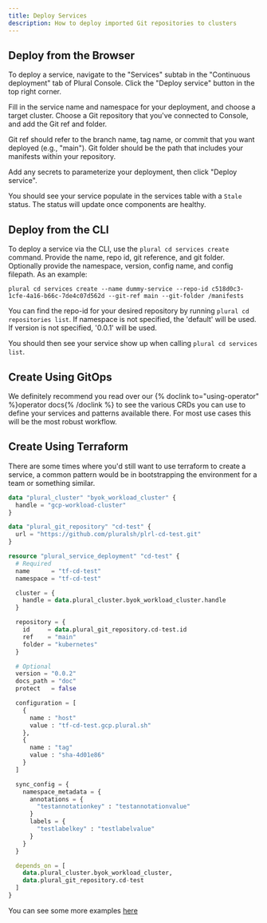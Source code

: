 ```yaml
---
title: Deploy Services
description: How to deploy imported Git repositories to clusters
---
```


## Deploy from the Browser

To deploy a service, navigate to the "Services" subtab in the "Continuous deployment" tab of Plural Console. Click the "Deploy service" button in the top right corner.

Fill in the service name and namespace for your deployment, and choose a target cluster. Choose a Git repository that you've connected to Console, and add the Git ref and folder.

Git ref should refer to the branch name, tag name, or commit that you want deployed (e.g., "main"). Git folder should be the path that includes your manifests within your repository.

Add any secrets to parameterize your deployment, then click "Deploy service".

You should see your service populate in the services table with a `Stale` status. The status will update once components are healthy.

## Deploy from the CLI

To deploy a service via the CLI, use the `plural cd services create` command. Provide the name, repo id, git reference, and git folder. Optionally provide the namespace, version, config name, and config filepath. As an example:

```
plural cd services create --name dummy-service --repo-id c518d0c3-1cfe-4a16-b66c-7de4c07d562d --git-ref main --git-folder /manifests
```

You can find the repo-id for your desired repository by running `plural cd repositories list`. If namespace is not specified, the 'default' will be used. If version is not specified, '0.0.1' will be used.

You should then see your service show up when calling `plural cd services list`.

## Create Using GitOps

We definitely recommend you read over our {% doclink to="using-operator" %}operator docs{% /doclink %} to see the various CRDs you can use to define your services and patterns available there. For most use cases this will be the most robust workflow.

## Create Using Terraform

There are some times where you'd still want to use terraform to create a service, a common pattern would be in bootstrapping the environment for a team or something similar.

```tf
data "plural_cluster" "byok_workload_cluster" {
  handle = "gcp-workload-cluster"
}

data "plural_git_repository" "cd-test" {
  url = "https://github.com/pluralsh/plrl-cd-test.git"
}

resource "plural_service_deployment" "cd-test" {
  # Required
  name      = "tf-cd-test"
  namespace = "tf-cd-test"

  cluster = {
    handle = data.plural_cluster.byok_workload_cluster.handle
  }

  repository = {
    id     = data.plural_git_repository.cd-test.id
    ref    = "main"
    folder = "kubernetes"
  }

  # Optional
  version = "0.0.2"
  docs_path = "doc"
  protect   = false

  configuration = [
    {
      name : "host"
      value : "tf-cd-test.gcp.plural.sh"
    },
    {
      name : "tag"
      value : "sha-4d01e86"
    }
  ]

  sync_config = {
    namespace_metadata = {
      annotations = {
        "testannotationkey" : "testannotationvalue"
      }
      labels = {
        "testlabelkey" : "testlabelvalue"
      }
    }
  }

  depends_on = [
    data.plural_cluster.byok_workload_cluster,
    data.plural_git_repository.cd-test
  ]
}
```

You can see some more examples [here](https://github.com/pluralsh/terraform-provider-plural/blob/main/example/service/)
